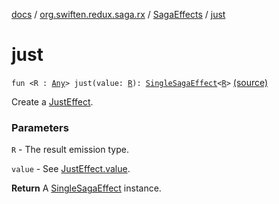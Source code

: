 [docs](../../index.md) / [org.swiften.redux.saga.rx](../index.md) / [SagaEffects](index.md) / [just](./just.md)

# just

`fun <R : `[`Any`](https://kotlinlang.org/api/latest/jvm/stdlib/kotlin/-any/index.html)`> just(value: `[`R`](just.md#R)`): `[`SingleSagaEffect`](../../org.swiften.redux.saga.common/-single-saga-effect/index.md)`<`[`R`](just.md#R)`>` [(source)](https://github.com/protoman92/KotlinRedux/tree/master/common/common-rx-saga/src/main/kotlin/org/swiften/redux/saga/rx/SagaEffects.kt#L64)

Create a [JustEffect](../-just-effect/index.md).

### Parameters

`R` - The result emission type.

`value` - See [JustEffect.value](../-just-effect/value.md).

**Return**
A [SingleSagaEffect](../../org.swiften.redux.saga.common/-single-saga-effect/index.md) instance.

